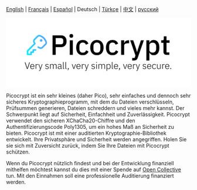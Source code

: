 <p><a href="https://github.com/HACKERALERT/Picocrypt">English</a> | <a href="/translations/french.md">Français</a> | <a href="/translations/spanish.md">Español</a> | Deutsch | <a href="/translations/turkish.md">Türkçe</a> | <a href="/translations/chinese.md">中文</a> | <a href="/translations/russian.md">русский</a></p>
<p align="center"><img align="center" src="/images/Picocrypt.svg" width="512" alt="Picocrypt"></p>

Picocrypt ist ein sehr kleines (daher Pico), sehr einfaches und dennoch sehr sicheres Kryptographieprogramm, mit dem du Dateien verschlüsseln, Prüfsummen generieren, Dateien schreddern und vieles mehr kannst. Der Schwerpunkt liegt auf Sicherheit, Einfachheit und Zuverlässigkeit. Picocrypt verwendet den sicheren XChaCha20-Chiffre und den Authentifizierungscode Poly1305, um ein hohes Maß an Sicherheit zu bieten. Picocrypt ist mit einer auditierten Kryptographie-Bibliothek entwickelt. Ihre Privatsphäre und Sicherheit werden angegriffen. Holen Sie sie sich mit Zuversicht zurück, indem Sie Ihre Dateien mit Picocrypt schützen.

Wenn du Picocrypt nützlich findest und bei der Entwicklung finanziell mithelfen möchtest kannst du dies mit einer Spende auf [Open Collective](https://opencollective.com/picocrypt) tun. Mit den Einnahmen soll eine professionelle Auditierung finanziert werden.
